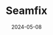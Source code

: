 ---  
layout: startup_page  
title: "Seamfix"  
id: "seamfix.com"  
permalink: "/seamfixseamfix.com05082024/"  
website: "https://www.seamfix.com/"  
funding_round: ""  
funding_amount: "$4.5M"  
investors: "Alitheia IDF"  
about: "Seamfix provides identity management, data capture, and process automation solutions for large businesses and government agencies. They offer digital ID and credential services, enabling seamless creation, verification, and access to trusted digital identities. The company serves clients globally, with a focus on enabling individuals and businesses to access the benefits of verifiable identities."  
markets: "Fintech, Identity Management, Enterprise Software, Software"  
hq: "Lekki, Lagos, Nigeria"  
founded_year: "2007"  
linkedin: "https://www.linkedin.com/company/seamfix"  
twitter: "https://twitter.com/seamfixltd"  
instagram: ""  
facebook: "https://www.facebook.com/SeamfixLtd"  
crunchbase: "https://www.crunchbase.com/organization/seamfix"  
pitchbook: ""  

date_display: "08-May-2024"  
date: "2024-05-08"

# SEO Optimization  
meta_title: "Seamfix -  Funding ($4.5M)"  
meta_description: "Seamfix, Seamfix provides identity management, data capture, and process automation solutions for large businesses and government agencies. They offer digital ..."  
meta_keywords: "Seamfix, Fintech, Identity Management, Enterprise Software, Software,  funding"  
canonical_url: "https://startup.projectstartups.com/seamfixseamfix.com05082024/"  
---